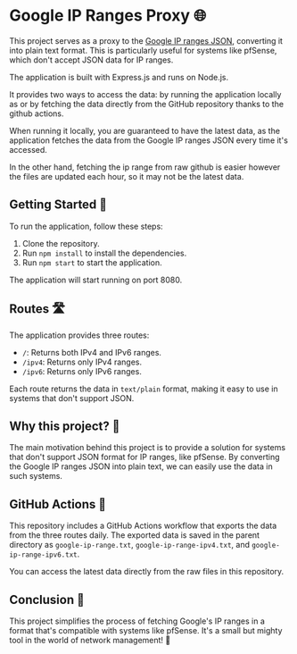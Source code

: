 # Google IP Ranges Proxy 🌐

This project serves as a proxy to the [Google IP ranges JSON](https://www.gstatic.com/ipranges/goog.json), converting it into plain text format. This is particularly useful for systems like pfSense, which don't accept JSON data for IP ranges.

The application is built with Express.js and runs on Node.js.

It provides two ways to access the data: by running the application locally as or by fetching the data directly from the GitHub repository thanks to the github actions.

When running it locally, you are guaranteed to have the latest data, as the application fetches the data from the Google IP ranges JSON every time it's accessed.

In the other hand, fetching the ip range from raw github is easier however the files are updated each hour, so it may not be the latest data.

## Getting Started 🚀

To run the application, follow these steps:

1. Clone the repository.
2. Run `npm install` to install the dependencies.
3. Run `npm start` to start the application.

The application will start running on port 8080.

## Routes 🛣️

The application provides three routes:

- `/`: Returns both IPv4 and IPv6 ranges.
- `/ipv4`: Returns only IPv4 ranges.
- `/ipv6`: Returns only IPv6 ranges.

Each route returns the data in `text/plain` format, making it easy to use in systems that don't support JSON.

## Why this project? 🤔

The main motivation behind this project is to provide a solution for systems that don't support JSON format for IP ranges, like pfSense. By converting the Google IP ranges JSON into plain text, we can easily use the data in such systems.

## GitHub Actions 🤖

This repository includes a GitHub Actions workflow that exports the data from the three routes daily. The exported data is saved in the parent directory as `google-ip-range.txt`, `google-ip-range-ipv4.txt`, and `google-ip-range-ipv6.txt`.

You can access the latest data directly from the raw files in this repository.

## Conclusion 🎉

This project simplifies the process of fetching Google's IP ranges in a format that's compatible with systems like pfSense. It's a small but mighty tool in the world of network management! 🚀
